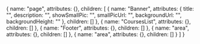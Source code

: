 {
    name: "page",
    attributes: {},
    children: [
        {
            name: "Banner",
            attributes: { 
                title: "",
                description: "",
                showSmallPic: "",
                smallPicUrl: "",
                backgroundUrl: "",
                backgroundHeight: ""
            },
            children: []
        },
        {
            name: "CoursesList",
            attributes: {},
            children: []
        },
        {
            name: "Footer",
            attributes: {},
            children: []
        },
        {
            name: "area",
            attributes: {},
            children: []
        },
        {
            name: "area",
            attributes: {},
            children: []
        }
    ]
}
